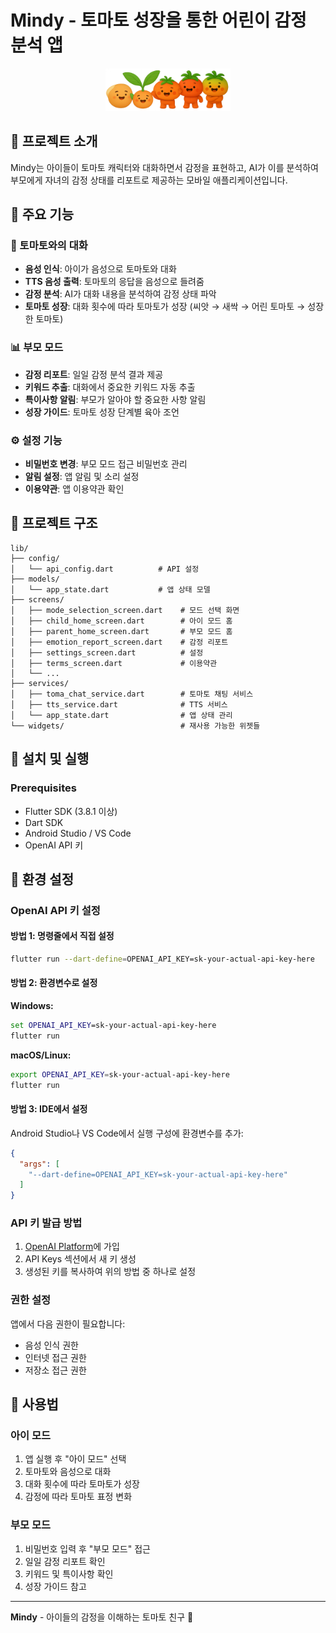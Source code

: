 # Mindy - 토마토 성장을 통한 어린이 감정 분석 앱

<div align="center">
  <img src="assets/images/icons/main.png" alt="Mindy Logo" width="200"/>
</div>

## 📱 프로젝트 소개

Mindy는 아이들이 토마토 캐릭터와 대화하면서 감정을 표현하고, AI가 이를 분석하여 부모에게 자녀의 감정 상태를 리포트로 제공하는 모바일 애플리케이션입니다.

## 🌟 주요 기능

### 🍅 토마토와의 대화
- **음성 인식**: 아이가 음성으로 토마토와 대화
- **TTS 음성 출력**: 토마토의 응답을 음성으로 들려줌
- **감정 분석**: AI가 대화 내용을 분석하여 감정 상태 파악
- **토마토 성장**: 대화 횟수에 따라 토마토가 성장 (씨앗 → 새싹 → 어린 토마토 → 성장한 토마토)

### 📊 부모 모드
- **감정 리포트**: 일일 감정 분석 결과 제공
- **키워드 추출**: 대화에서 중요한 키워드 자동 추출
- **특이사항 알림**: 부모가 알아야 할 중요한 사항 알림
- **성장 가이드**: 토마토 성장 단계별 육아 조언

### ⚙️ 설정 기능
- **비밀번호 변경**: 부모 모드 접근 비밀번호 관리
- **알림 설정**: 앱 알림 및 소리 설정
- **이용약관**: 앱 이용약관 확인


## 📁 프로젝트 구조

```
lib/
├── config/
│   └── api_config.dart          # API 설정
├── models/
│   └── app_state.dart           # 앱 상태 모델
├── screens/
│   ├── mode_selection_screen.dart    # 모드 선택 화면
│   ├── child_home_screen.dart        # 아이 모드 홈
│   ├── parent_home_screen.dart       # 부모 모드 홈
│   ├── emotion_report_screen.dart    # 감정 리포트
│   ├── settings_screen.dart          # 설정
│   ├── terms_screen.dart             # 이용약관
│   └── ...
├── services/
│   ├── toma_chat_service.dart        # 토마토 채팅 서비스
│   ├── tts_service.dart              # TTS 서비스
│   └── app_state.dart                # 앱 상태 관리
└── widgets/                          # 재사용 가능한 위젯들
```

## 🚀 설치 및 실행

### Prerequisites
- Flutter SDK (3.8.1 이상)
- Dart SDK
- Android Studio / VS Code
- OpenAI API 키


## 🔧 환경 설정

### OpenAI API 키 설정

#### 방법 1: 명령줄에서 직접 설정
```bash
flutter run --dart-define=OPENAI_API_KEY=sk-your-actual-api-key-here
```

#### 방법 2: 환경변수로 설정
**Windows:**
```cmd
set OPENAI_API_KEY=sk-your-actual-api-key-here
flutter run
```

**macOS/Linux:**
```bash
export OPENAI_API_KEY=sk-your-actual-api-key-here
flutter run
```

#### 방법 3: IDE에서 설정
Android Studio나 VS Code에서 실행 구성에 환경변수를 추가:
```json
{
  "args": [
    "--dart-define=OPENAI_API_KEY=sk-your-actual-api-key-here"
  ]
}
```

### API 키 발급 방법
1. [OpenAI Platform](https://platform.openai.com/)에 가입
2. API Keys 섹션에서 새 키 생성
3. 생성된 키를 복사하여 위의 방법 중 하나로 설정

### 권한 설정
앱에서 다음 권한이 필요합니다:
- 음성 인식 권한
- 인터넷 접근 권한
- 저장소 접근 권한

## 📱 사용법

### 아이 모드
1. 앱 실행 후 "아이 모드" 선택
2. 토마토와 음성으로 대화
3. 대화 횟수에 따라 토마토가 성장
4. 감정에 따라 토마토 표정 변화

### 부모 모드
1. 비밀번호 입력 후 "부모 모드" 접근
2. 일일 감정 리포트 확인
3. 키워드 및 특이사항 확인
4. 성장 가이드 참고

---

**Mindy** - 아이들의 감정을 이해하는 토마토 친구 🍅